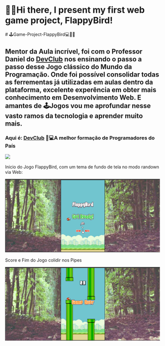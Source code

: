 <h1>👋🏽Hi there, I present my first web game project, FlappyBird!</h1>
# 🕹️Game-Project-FlappyBird💻🚀😎
<div>
  <h2>Mentor da Aula incrível, foi com o Professor Daniel do <a href="https://aulas.devclub.com.br/">DevClub</a> nos ensinando o passo a passo desse Jogo clássico do Mundo da Programação. Onde foi possível consolidar todas as ferrementas já utilizadas em aulas dentro da plataforma, excelente experência em obter mais conhecimento em Desenvolvimento Web. E amantes de 🕹️Jogos vou me aprofundar nesse vasto ramos da tecnologia e aprender muito mais.</h2>
</div>
<div>
  <h3>Aqui é: <a href="https://aulas.devclub.com.br/">DevClub</a> 🚀💻A melhor formação de Programadores do País</h3>
  <img src="Captura de tela 2024-09-01 Aula Portifólio ok.png"/>
  <p>Inicio do Jogo FlappyBird, com um tema de fundo de tela no modo randown via Web:</p>
  <img src="FlappyBirdGmae.png"/>
  <p>Score e Fim do Jogo colidir nos Pipes</p>
  <img src="Captura de tela 2024-09-01 Score ok.png"/>
</div>
